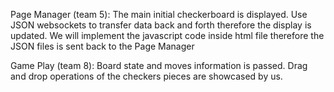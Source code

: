 
Page Manager (team 5):
The main initial checkerboard is displayed. Use JSON websockets to transfer data back and forth therefore the display is updated. We will implement the javascript code inside html file therefore the JSON files is sent back to the Page Manager

Game Play (team 8):
Board state and moves information is passed. Drag and drop operations of the checkers pieces are showcased by us.
